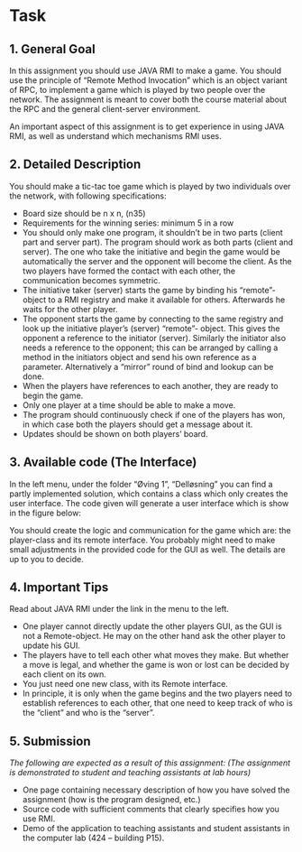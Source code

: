 # Task
## 1. General Goal

In this assignment you should use JAVA RMI to make a game. You should use the principle of “Remote Method Invocation” which is an object variant of RPC, to implement a game which is played by two people over the network. The assignment is meant to cover both the course material about the RPC and the general client-server environment.
 
An important aspect of this assignment is to get experience in using JAVA RMI, as well as understand which mechanisms RMI uses.
 
## 2. Detailed Description
You should make a tic-tac toe game which is played by two individuals over the network, with following specifications:

* Board size should be n x n, (n35)
* Requirements for the winning series: minimum 5 in a row
* You should only make one program, it shouldn’t be in two parts (client part and server part). The program should work as both parts (client and server). The one who take the initiative and begin the game would be automatically the server and the opponent will become the client. As the two players have formed the contact with each other, the communication becomes symmetric.
* The initiative taker (server) starts the game by binding his “remote”- object to a RMI registry and make it available for others. Afterwards he waits for the other player.
* The opponent starts the game by connecting to the same registry and look up the initiative player’s (server) “remote”- object. This gives the opponent a reference to the initiator (server). Similarly the initiator also needs a reference to the opponent; this can be arranged by calling a method in the initiators object and send his own reference as a parameter. Alternatively a “mirror” round of bind and lookup can be done.
* When the players have references to each another, they are ready to begin the game.
* Only one player at a time should be able to make a move.
* The program should continuously check if one of the players has won, in which case both the players should get a message about it.
* Updates should be shown on both players’ board.
 
## 3. Available code (The Interface)
In the left menu, under the folder “Øving 1”, “Delløsning” you can find a partly implemented solution, which contains a class which only creates the user interface. The code given will generate a user interface which is show in the figure below:

 
You should create the logic and communication for the game which are: the player-class and its remote interface. You probably might need to make small adjustments in the provided code for the GUI as well. The details are up to you to decide.
 
## 4. Important Tips
Read about JAVA RMI under the link in the menu to the left.

* One player cannot directly update the other players GUI, as the GUI is not a Remote-object. He may on the other hand ask the other player to update his GUI.
* The players have to tell each other what moves they make. But whether a move is legal, and whether the game is won or lost can be decided by each client on its own.
* You just need one new class, with its Remote interface.
* In principle, it is only when the game begins and the two players need to establish references to each other, that one need to keep track of who is the “client” and who is the “server”.
 
## 5. Submission
*The following are expected as a result of this assignment: (The assignment is demonstrated to student and teaching assistants at lab hours)*

* One page containing necessary description of how you have solved the assignment (how is the program designed, etc.)
* Source code with sufficient comments that clearly specifies how you use RMI.
* Demo of the application to teaching assistants and student assistants in the computer lab (424 – building P15).